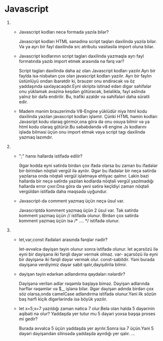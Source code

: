 # Javascript
1. * Javascript kodları necə formada yazıla bilər?

       Javascript kodları HTML sənədinə script taqları daxilində yazıla bilər. 
       Və ya ayrı bir fayl daxilində src atributu vasitəsilə import oluna bilər.

  
    * Javascript kodlarının script tagları daxilində yazmaqla ayrı fayl formatında yazıb import etmek arasında nə fərq var?
     
      Script tagları daxilində daha az olan Javascript kodları yazılır.Ayrı bir faylda isə nisbətən çox olan javascript kodları yazılır.
      Ayrı bir faylın üstünlüyü ondan ibarətdir ki, brauzer onu endirəcək və öz yaddaşında saxlayacaqdır.Eyni skriptə istinad edən digər səhifələr onu yükləmək əvəzinə keşdən götürəcək, beləliklə, fayl əslində yalnız bir dəfə endirilir.
     Bu, trafiki azaldır və səhifələri daha sürətli edir.

    * Madem mənim brauzerimdə V8-Engine yüklüdür niyə html kodu daxilində yazılan javascript kodları işləmir.
     Çünki HTML  həmin kodları Javasript kodu olaraq görmür,ona görə də onu oxuya bilmir və ya html kodu olaraq götürür.Bu səbəbdəndə v8 engine Js kodlarını işlədə bilməsi üçün onu import etmək vəya script tagı daxilində yazmaq lazımdır.

2.  * ";" hansı hallarda istifadə edilir?

      Əgər kodda eyni sətirdə  birdən çox ifadə olarsa  bu zaman bu ifadələr bir-birindən nöqtəli vergül ilə ayrılır. Əgər bu ifadələr bir neçə sətirdə yazılarsa onda nöqtəli vergül işlətməyə ehtiyac qalmır. Lakin bəzi hallarda bir neçə sətirdə yazılan kodlarda nöqtəli vergül yazılmadığı hallarda error çıxır.Ona görə də yeni sətirə keçldiyi zaman nöqtəli vergüldən istifadə daha məqsədə uyğundur.
    * Javascript-də comment yazmaq üçün neçə üsul var.
       
       Javascriptdə komment yazmaq üçün 2 üsul  var. 
       Tək sətirdə komment yazmaq üçün // istifadə olunur.
       Birdən çox sətirdə komment yazmaq üçün isə /* .... */ istifadə olunur.

3.  * let,var,const ifadələri arasında fərqlər nədir?
      
      let-əvvəlcə dəyişən təyin olunur sonra istifadə olunur. let açarsözü ilə eyni bir dəyişənə iki fərqli dəyər vermək olmaz.
      var- açarsözü ilə eyni bir dəyişənə iki fərqli dəyər vermək olur.
      const-sabitdir. Yəni burada dəyişənə verdiyimiz dəyər sabit qalır,dəyişdirilə bilmir.
    * dəyişən təyin edərkən adlandırma qaydaları nələrdir?
      
      Dəyişənə verilən adlar rəqəmlə başlaya biməz. Dəyişən adlarında hərflər rəqəmlər və $,_ işlənə bilər. Əgər dəyişən adında birdən çox söz olarsa,onda camelCase adlandırma istifadə olunur.Yəni ilk sözün baş hərfi kiçik digərlərində isə böyük yazılır.
    * let x=5;x=7 yazıldığı zaman nəticə 7 olur.Belə olan halda 5 dəyərinin aqibəti nə olur? Yaddaşda yer tutur mu 5 dəyəri yoxsa başqa proses mi gedir? 
       
       Burada əvvəlcə 5 üçün yaddaşda yer ayrılır.Sonra isə 7 üçün.Yəni 5 dəyəri dəyişəndən silinsədə yaddaşda ayırdığı yer qalır.
    ...
      
